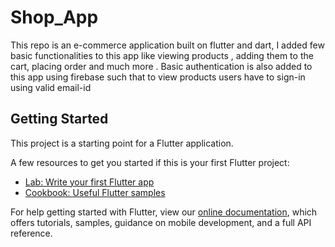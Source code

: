 # Shop_App

This repo is an e-commerce application built on flutter and dart, I added few basic functionalities to this app like viewing products , adding them to the cart,  placing order and much more . Basic authentication is also added to this app using firebase such that to view products users have to sign-in using valid email-id 

## Getting Started

This project is a starting point for a Flutter application.

A few resources to get you started if this is your first Flutter project:

- [Lab: Write your first Flutter app](https://flutter.dev/docs/get-started/codelab)
- [Cookbook: Useful Flutter samples](https://flutter.dev/docs/cookbook)

For help getting started with Flutter, view our
[online documentation](https://flutter.dev/docs), which offers tutorials,
samples, guidance on mobile development, and a full API reference.
